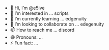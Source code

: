 - 👋 Hi, I’m @e5ive
- 👀 I’m interested in ... scripts  
- 🌱 I’m currently learning ... edgenuity
- 💞️ I’m looking to collaborate on ... edegenuity
- 📫 How to reach me ... discord
- 😄 Pronouns: ...
- ⚡ Fun fact: ...

<!---
e5ive/e5ive is a ✨ special ✨ repository because its `README.md` (this file) appears on your GitHub profile.
You can click the Preview link to take a look at your changes.
--->
